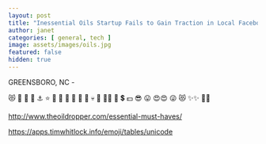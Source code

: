 ```yaml
---
layout: post
title: "Inessential Oils Startup Fails to Gain Traction in Local Facebook Group"
author: janet
categories: [ general, tech ]
image: assets/images/oils.jpg
featured: false
hidden: true
---
```


GREENSBORO, NC - 

😻
🙋
🙌
🙏
⚓
⭐
🌊
🌈
🌺
🍄
🍆
🍑
💀
💉
💪💪
💩
💲
💵
😎
😛
😍😍
😜
😻
✨✨
🚽🚽



http://www.theoildropper.com/essential-must-haves/

https://apps.timwhitlock.info/emoji/tables/unicode